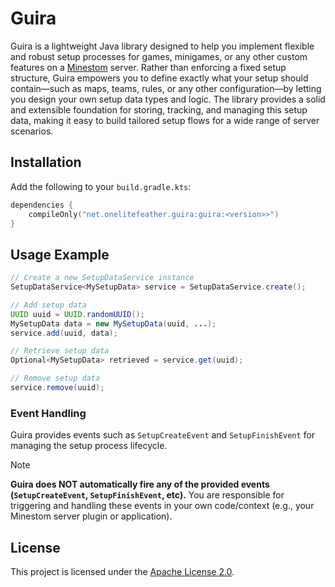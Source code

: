 # Guira

Guira is a lightweight Java library designed to help you implement flexible and robust setup processes for games, minigames, or any other custom features on a [Minestom](https://github.com/Minestom/Minestom) server. Rather than enforcing a fixed setup structure, Guira empowers you to define exactly what your setup should contain—such as maps, teams, rules, or any other configuration—by letting you design your own setup data types and logic. The library provides a solid and extensible foundation for storing, tracking, and managing this setup data, making it easy to build tailored setup flows for a wide range of server scenarios.

## Installation

Add the following to your `build.gradle.kts`:

```kotlin
dependencies {
    compileOnly("net.onelitefeather.guira:guira:<version>>")
}
```

## Usage Example

```java
// Create a new SetupDataService instance
SetupDataService<MySetupData> service = SetupDataService.create();

// Add setup data
UUID uuid = UUID.randomUUID();
MySetupData data = new MySetupData(uuid, ...);
service.add(uuid, data);

// Retrieve setup data
Optional<MySetupData> retrieved = service.get(uuid);

// Remove setup data
service.remove(uuid);
```

### Event Handling

Guira provides events such as `SetupCreateEvent` and `SetupFinishEvent` for managing the setup process lifecycle.

> [!NOTE]
> **Guira does NOT automatically fire any of the provided events (`SetupCreateEvent`, `SetupFinishEvent`, etc).**
> You are responsible for triggering and handling these events in your own code/context (e.g., your Minestom server plugin or application).

## License

This project is licensed under the [Apache License 2.0](LICENSE).